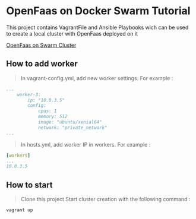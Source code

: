 # OpenFaas on Docker Swarm Tutorial
This project contains VagrantFile and Ansible Playbooks wich can be used to create a local cluster with OpenFaas deployed on it

[OpenFaas on Swarm Cluster](url)

## How to add worker

> In vagrant-config.yml, add new worker settings. For example :

```yaml
...
    worker-3:
        ip: "10.0.3.5"
        config: 
            cpus: 1
            memory: 512
            image: "ubuntu/xenial64"
            network: "private_network"
...
```

> In hosts.yml, add worker IP in workers. For example :
```yaml
[workers]
...
10.0.3.5
```

## How to start

> Clone this project
> Start cluster creation with the following command :

```shell
vagrant up
```